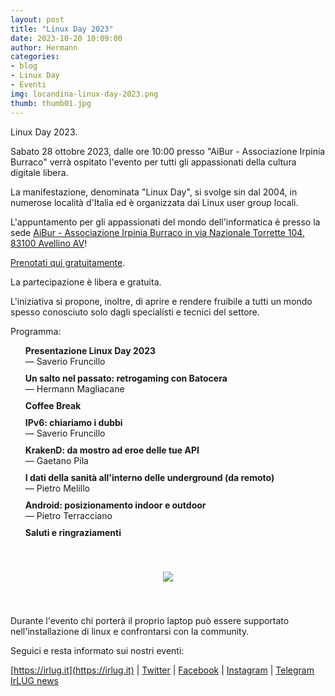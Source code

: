 ```yaml
---
layout: post
title: "Linux Day 2023"
date: 2023-10-20 10:09:00
author: Hermann
categories:
- blog
- Linux Day
- Eventi
img: locandina-linux-day-2023.png
thumb: thumb01.jpg
---
```


Linux Day 2023.

Sabato 28 ottobre 2023, dalle ore 10:00 presso "AiBur - Associazione Irpinia Burraco" verrà ospitato l'evento per tutti gli appassionati della cultura digitale libera.
<!--more-->
La manifestazione, denominata "Linux Day", si svolge sin dal 2004, in numerose località d'Italia ed è organizzata
dai Linux user group locali.

L'appuntamento per gli appassionati del mondo dell'informatica è presso la sede [AiBur - Associazione Irpinia Burraco in via Nazionale Torrette 104, 83100 Avellino AV](https://maps.app.goo.gl/5mWu8eK9i7KamhCJ8)!

[Prenotati qui gratuitamente](https://www.eventbrite.it/e/biglietti-linux-day-2023-avellino-740760032197).

La partecipazione è libera e gratuita.

L'iniziativa si propone, inoltre, di aprire e rendere fruibile a tutti un mondo spesso conosciuto solo dagli specialisti e tecnici del settore.


<style>
    .schedule {
        list-style: none;
    }

    .schedule li {
        margin-top: 10px;
    }
</style>

<p>Programma:</p>

<ul class="schedule">
    <li><strong>Presentazione Linux Day 2023</strong><br />— Saverio Fruncillo</li>
    <li>
        <strong>Un salto nel passato: retrogaming con Batocera</strong><br />— Hermann Magliacane
    </li>
    <li>
        <strong>Coffee Break</strong><br />
    </li>
    <li>
        <strong>IPv6: chiariamo i dubbi</strong><br />— Saverio Fruncillo
    </li>
    <li>
        <strong>KrakenD: da mostro ad eroe delle tue API</strong><br />— Gaetano Pila
    </li>
    <li>
        <strong>I dati della sanità all'interno delle underground (da remoto)</strong><br />— Pietro Melillo
    </li>
    <li>
        <strong>Android: posizionamento indoor e outdoor</strong><br />— Pietro Terracciano
    </li>
    <li>
        <strong>Saluti e ringraziamenti</strong>
    </li>
</ul>


<div style="display: flex; align-items: center; justify-content: center; padding: 20px 0;">
    <a href="../../img/events/locandina-linux-day-2023.png" target="_blank"><img src="../../img/events/locandina-linux-day-2023.png" class="img-responsive"  style="margin-top: 20px; margin-bottom: 20px;"/></a>
</div>


D﻿urante l'evento chi porterà il proprio laptop può essere supportato nell'installazione di linux e confrontarsi con la community.

Seguici e resta informato sui nostri eventi:

[https://irlug.it](https://irlug.it) | [Twitter](https://twitter.com/irpinialug) | [Facebook](https://www.facebook.com/IrLUG/) | [Instagram](https://www.instagram.com/irpinialug/) | [Telegram IrLUG news](https://t.me/irlug)
